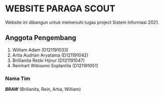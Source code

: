 # WEBSITE PARAGA SCOUT 
Website ini dibangun untuk memenuhi tugas project Sistem Informasi 2021.

## Anggota Pengembang

1. William Adam (D121191033)
2. Artia Audrian Aryatama (D121191042)
3. Brillianita Rezki Hijnur (D121191047)
4. Reinhart Wibisono Soplantila (D121191051) 

### Nama Tim 
**_BRAW_** (Brilianita, Rein, Artia, William) 

